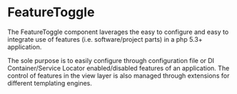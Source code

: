 # FeatureToggle

The FeatureToggle component laverages the easy to configure and easy to integrate
use of features (i.e. software/project parts) in a php 5.3+ application.

The sole purpose is to easily configure through configuration file or DI
Container/Service Locator enabled/disabled features of an application. The
control of features in the view layer is also managed through extensions for
different templating engines.
